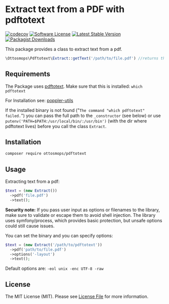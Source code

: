 
# Extract text from a PDF with pdftotext

[![codecov](https://codecov.io/gh/ottosmops/pdftotext/branch/master/graph/badge.svg)](https://codecov.io/gh/ottosmops/pdftotext)
[![Software License](https://img.shields.io/badge/license-MIT-blue.svg?style=flat-square)](LICENSE.md)
[![Latest Stable Version](https://poser.pugx.org/ottosmops/pdftotext/v/stable?format=flat-square)](https://packagist.org/packages/ottosmops/pdftotext)
[![Packagist Downloads](https://img.shields.io/packagist/dt/ottosmops/pdftotext.svg?style=flat-square)](https://packagist.org/packages/ottosmops/pdftotext)


This package provides a class to extract text from a pdf.



```php
\Ottosmops\Pdftotext\Extract::getText('/path/to/file.pdf') //returns the text from the pdf
```

## Requirements

The Package uses [pdftotext](https://en.wikipedia.org/wiki/Pdftotext). Make sure that this is installed: ```which pdftotext```

For Installation see:
[poppler-utils](https://linuxappfinder.com/package/poppler-utils)

If the installed binary is not found ("```The command "which pdftotext" failed.```") you can pass the full path to the ```_constructor``` (see below) or use ```putenv('PATH=$PATH:/usr/local/bin/:/usr/bin')``` (with the dir where pdftotext lives) before you call the class ```Extract```.


## Installation


```bash
composer require ottosmops/pdftotext
```

## Usage

Extracting text from a pdf:

```php
$text = (new Extract())
  ->pdf('file.pdf')
  ->text();
```



**Security note:**
If you pass user input as options or filenames to the library, make sure to validate or escape them to avoid shell injection. The library uses symfony/process, which provides basic protection, but unsafe options could still cause issues.


You can set the binary and you can specify options:

```php
$text = (new Extract('/path/to/pdftotext'))
  ->pdf('path/to/file.pdf')
  ->options('-layout')
  ->text();
```

Default options are: ```-eol unix -enc UTF-8 -raw```

## License

The MIT License (MIT). Please see [License File](LICENSE.md) for more information.

